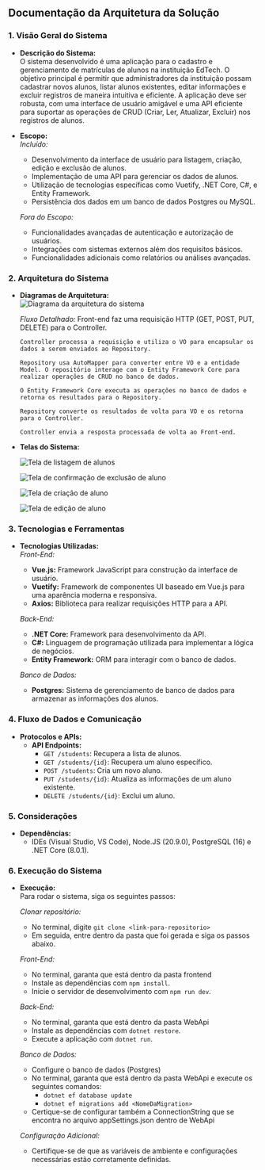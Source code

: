## Documentação da Arquitetura da Solução

### 1. **Visão Geral do Sistema**

- **Descrição do Sistema:**  
  O sistema desenvolvido é uma aplicação para o cadastro e gerenciamento de matrículas de alunos na instituição EdTech. O objetivo principal é permitir que administradores da instituição possam cadastrar novos alunos, listar alunos existentes, editar informações e excluir registros de maneira intuitiva e eficiente. A aplicação deve ser robusta, com uma interface de usuário amigável e uma API eficiente para suportar as operações de CRUD (Criar, Ler, Atualizar, Excluir) nos registros de alunos.

- **Escopo:**  
  *Incluído:*
  - Desenvolvimento da interface de usuário para listagem, criação, edição e exclusão de alunos.
  - Implementação de uma API para gerenciar os dados de alunos.
  - Utilização de tecnologias específicas como Vuetify, .NET Core, C#, e Entity Framework.
  - Persistência dos dados em um banco de dados Postgres ou MySQL.

  *Fora do Escopo:*
  - Funcionalidades avançadas de autenticação e autorização de usuários.
  - Integrações com sistemas externos além dos requisitos básicos.
  - Funcionalidades adicionais como relatórios ou análises avançadas.

### 2. **Arquitetura do Sistema**

- **Diagramas de Arquitetura:**  
![Diagrama da arquitetura do sistema](https://drive.google.com/thumbnail?id=1igjebuhwQ8flw5v0NsK230MwWedifZcM&sz=w1000)

   *Fluxo Detalhado:*
      Front-end faz uma requisição HTTP (GET, POST, PUT, DELETE) para o Controller.
  
      Controller processa a requisição e utiliza o VO para encapsular os dados a serem enviados ao Repository.
  
      Repository usa AutoMapper para converter entre VO e a entidade Model. O repositório interage com o Entity Framework Core para realizar operações de CRUD no banco de dados.
  
      O Entity Framework Core executa as operações no banco de dados e retorna os resultados para o Repository.
  
      Repository converte os resultados de volta para VO e os retorna para o Controller.
  
      Controller envia a resposta processada de volta ao Front-end.

- **Telas do Sistema:**
  
   ![Tela de listagem de alunos](https://drive.google.com/thumbnail?id=1INxkTWyRrA0DJxojK6L2sjwqPXov0YM_&sz=w1000)

   ![Tela de confirmação de exclusão de aluno](https://drive.google.com/thumbnail?id=10lYaqA-8wIa78SqhHQFwKVdT0YDtAgqH&sz=w1000)

   ![Tela de criação de aluno](https://drive.google.com/thumbnail?id=1sf7wFcB1-SymYGugSg7JDjihGbwagPZe&sz=w1000)

   ![Tela de edição de aluno](https://drive.google.com/thumbnail?id=1q4jaLjg_s_Nn8wgwJaJXRMfrkycYU_zT&sz=w1000)  


### 3. **Tecnologias e Ferramentas**

- **Tecnologias Utilizadas:**  
  *Front-End:*
  - **Vue.js:** Framework JavaScript para construção da interface de usuário.
  - **Vuetify:** Framework de componentes UI baseado em Vue.js para uma aparência moderna e responsiva.
  - **Axios:** Biblioteca para realizar requisições HTTP para a API.

  *Back-End:*
  - **.NET Core:** Framework para desenvolvimento da API.
  - **C#:** Linguagem de programação utilizada para implementar a lógica de negócios.
  - **Entity Framework:** ORM para interagir com o banco de dados.

  *Banco de Dados:*
  - **Postgres:** Sistema de gerenciamento de banco de dados para armazenar as informações dos alunos.

### 4. **Fluxo de Dados e Comunicação**

- **Protocolos e APIs:**
  - **API Endpoints:**
    - `GET /students`: Recupera a lista de alunos.
    - `GET /students/{id}`: Recupera um aluno específico.
    - `POST /students`: Cria um novo aluno.
    - `PUT /students/{id}`: Atualiza as informações de um aluno existente.
    - `DELETE /students/{id}`: Exclui um aluno.

### 5. **Considerações**

- **Dependências:**
  - IDEs (Visual Studio, VS Code), Node.JS (20.9.0), PostgreSQL (16)  e .NET Core (8.0.1).

### 6. **Execução do Sistema**

- **Execução:**  
  Para rodar o sistema, siga os seguintes passos:

  *Clonar repositório:*
  - No terminal, digite `git clone <link-para-repositorio>`
  - Em seguida, entre dentro da pasta que foi gerada e siga os passos abaixo.

  *Front-End:*
  - No terminal, garanta que está dentro da pasta frontend
  - Instale as dependências com `npm install`.
  - Inicie o servidor de desenvolvimento com `npm run dev`.

  *Back-End:*
  - No terminal, garanta que está dentro da pasta WebApi
  - Instale as dependências com `dotnet restore`.
  - Execute a aplicação com `dotnet run`.

  *Banco de Dados:*
  - Configure o banco de dados (Postgres)
  - No terminal, garanta que está dentro da pasta WebApi e execute os seguintes comandos:
    - `dotnet ef database update`
    - `dotnet ef migrations add <NomeDaMigration>`
  - Certique-se de configurar também a ConnectionString que se encontra no arquivo appSettings.json dentro de WebApi

  *Configuração Adicional:*
  - Certifique-se de que as variáveis de ambiente e configurações necessárias estão corretamente definidas.
